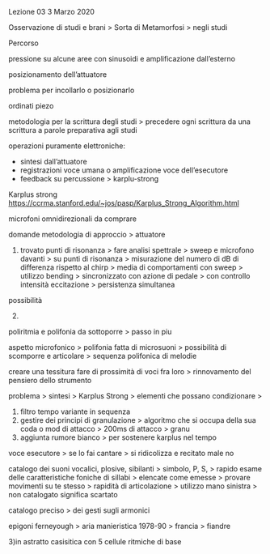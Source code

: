 Lezione 03 3 Marzo 2020

Osservazione di studi e brani >
Sorta di Metamorfosi > negli studi

Percorso

pressione su alcune aree con sinusoidi e amplificazione dall’esterno

posizionamento dell’attuatore

problema per incollarlo o posizionarlo

ordinati piezo

metodologia per la scrittura degli studi > precedere ogni scrittura da una scrittura a parole preparativa agli studi

operazioni puramente elettroniche:
-	sintesi dall’attuatore
-	registrazioni voce umana o amplificazione voce dell’esecutore
-	feedback su percussione > karplu-strong

Karplus strong
https://ccrma.stanford.edu/~jos/pasp/Karplus_Strong_Algorithm.html

microfoni omnidirezionali da comprare


domande metodologia di approccio > attuatore
1)	trovato punti di risonanza > fare analisi spettrale > sweep e microfono davanti > su punti di risonanza > misurazione del numero di dB di differenza rispetto al chirp > media di comportamenti con sweep > utilizzo bending > sincronizzato con azione di pedale > con controllo intensità eccitazione > persistenza simultanea

possibilità

2)

poliritmia e polifonia da sottoporre > passo in piu

aspetto microfonico > polifonia fatta di microsuoni  > possibilità di scomporre e articolare > sequenza polifonica di melodie

creare una tessitura fare di prossimità di voci fra loro > rinnovamento del pensiero dello strumento

problema > sintesi > Karplus Strong > elementi che possano condizionare >
1)	filtro tempo variante in sequenza
2)	gestire dei principi di granulazione > algoritmo che si occupa della sua coda o mod di attacco > 200ms di attacco > granu
3)	aggiunta rumore bianco > per sostenere karplus nel tempo

voce esecutore > se lo fai cantare > si ridicolizza e recitato male no

catalogo dei suoni vocalici, plosive, sibilanti > simbolo, P, S, > rapido esame delle caratteristiche foniche di sillabi > elencate come emesse > provare movimenti su te stesso > rapidità di articolazione > utilizzo mano sinistra > non catalogato significa scartato

catalogo preciso > dei gesti sugli armonici

epigoni ferneyough > aria manieristica 1978-90 > francia > fiandre

3)in astratto casisitica con 5 cellule ritmiche di base
